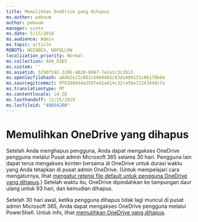 ```yaml
---
title: Memulihkan OneDrive yang dihapus
ms.author: pebaum
author: pebaum
manager: scotv
ms.date: 5/15/2018
ms.audience: Admin
ms.topic: article
ROBOTS: NOINDEX, NOFOLLOW
localization_priority: Normal
ms.collection: Adm_O365
ms.custom: ''
ms.assetid: 5298f192-326b-4820-b007-7e1a1c3c2b13
ms.openlocfilehash: a6db2e22c001cb809465c63da494121c06178b64
ms.sourcegitcommit: 0f0186044a3597e42ad14c32ca58e7224344dcfa
ms.translationtype: MT
ms.contentlocale: id-ID
ms.lasthandoff: 12/15/2019
ms.locfileid: "40054200"
---
```

# <a name="restore-a-deleted-onedrive"></a>Memulihkan OneDrive yang dihapus

Setelah Anda menghapus pengguna, Anda dapat mengakses OneDrive pengguna melalui Pusat admin Microsoft 365 selama 30 hari. Pengguna lain dapat terus mengakses konten bersama di OneDrive untuk durasi waktu yang Anda tetapkan di pusat admin OneDrive. (Untuk mempelajari cara mengaturnya, lihat [mengatur retensi file default untuk pengguna OneDrive yang dihapus](https://go.microsoft.com/fwlink/?linkid=874267).) Setelah waktu itu, OneDrive dipindahkan ke tampungan daur ulang untuk 93 hari, dan kemudian dihapus.
  
Setelah 30 hari awal, ketika pengguna dihapus tidak lagi muncul di pusat admin Microsoft 365, Anda dapat mengakses OneDrive pengguna melalui PowerShell. Untuk info, lihat [memulihkan OneDrive yang dihapus](https://go.microsoft.com/fwlink/?linkid=874269).
  

